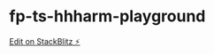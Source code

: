 # fp-ts-hhharm-playground

[Edit on StackBlitz ⚡️](https://stackblitz.com/edit/fp-ts-hhharm-playground)
